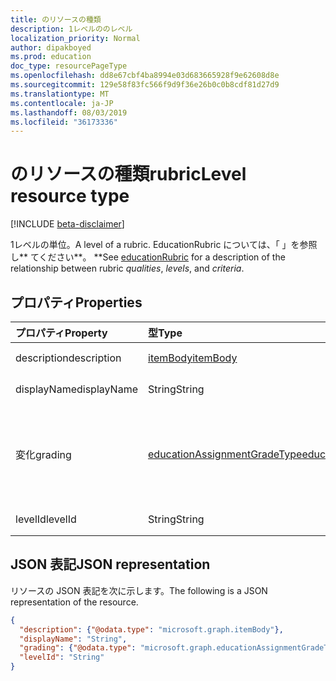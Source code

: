 ```yaml
---
title: のリソースの種類
description: 1レベルののレベル
localization_priority: Normal
author: dipakboyed
ms.prod: education
doc_type: resourcePageType
ms.openlocfilehash: dd8e67cbf4ba8994e03d683665928f9e62608d8e
ms.sourcegitcommit: 129e58f83fc566f9d9f36e26b0c0b8cdf81d27d9
ms.translationtype: MT
ms.contentlocale: ja-JP
ms.lasthandoff: 08/03/2019
ms.locfileid: "36173336"
---
```

# <a name="rubriclevel-resource-type"></a><span data-ttu-id="f86d4-103">のリソースの種類</span><span class="sxs-lookup"><span data-stu-id="f86d4-103">rubricLevel resource type</span></span>

[!INCLUDE [beta-disclaimer](../../includes/beta-disclaimer.md)]

<span data-ttu-id="f86d4-104">1レベルの単位。</span><span class="sxs-lookup"><span data-stu-id="f86d4-104">A level of a rubric.</span></span> <span data-ttu-id="f86d4-105">EducationRubric については、「 [](educationrubric.md) 」を参照し\*\* てください\*\*。 \*\*</span><span class="sxs-lookup"><span data-stu-id="f86d4-105">See [educationRubric](educationrubric.md) for a description of the relationship between rubric *qualities*, *levels*, and *criteria*.</span></span>

## <a name="properties"></a><span data-ttu-id="f86d4-106">プロパティ</span><span class="sxs-lookup"><span data-stu-id="f86d4-106">Properties</span></span>

| <span data-ttu-id="f86d4-107">プロパティ</span><span class="sxs-lookup"><span data-stu-id="f86d4-107">Property</span></span>     | <span data-ttu-id="f86d4-108">型</span><span class="sxs-lookup"><span data-stu-id="f86d4-108">Type</span></span>        | <span data-ttu-id="f86d4-109">説明</span><span class="sxs-lookup"><span data-stu-id="f86d4-109">Description</span></span> |
|:-------------|:------------|:------------|
|<span data-ttu-id="f86d4-110">description</span><span class="sxs-lookup"><span data-stu-id="f86d4-110">description</span></span>|[<span data-ttu-id="f86d4-111">itemBody</span><span class="sxs-lookup"><span data-stu-id="f86d4-111">itemBody</span></span>](itembody.md)|<span data-ttu-id="f86d4-112">このフォルダーの説明。</span><span class="sxs-lookup"><span data-stu-id="f86d4-112">The description of this rubric level.</span></span>|
|<span data-ttu-id="f86d4-113">displayName</span><span class="sxs-lookup"><span data-stu-id="f86d4-113">displayName</span></span>|<span data-ttu-id="f86d4-114">String</span><span class="sxs-lookup"><span data-stu-id="f86d4-114">String</span></span>|<span data-ttu-id="f86d4-115">この名前を指定します。</span><span class="sxs-lookup"><span data-stu-id="f86d4-115">The name of this rubric level.</span></span>|
|<span data-ttu-id="f86d4-116">変化</span><span class="sxs-lookup"><span data-stu-id="f86d4-116">grading</span></span>|[<span data-ttu-id="f86d4-117">educationAssignmentGradeType</span><span class="sxs-lookup"><span data-stu-id="f86d4-117">educationAssignmentGradeType</span></span>](educationassignmentgradetype.md)|<span data-ttu-id="f86d4-118">これが非ポイントの場合は Null になります。[educationAssignmentPointsGradeType](educationassignmentpointsgradetype.md)の場合は、この点を参照してください。</span><span class="sxs-lookup"><span data-stu-id="f86d4-118">Null if this is a no-points rubric; [educationAssignmentPointsGradeType](educationassignmentpointsgradetype.md) if it is a points rubric.</span></span>|
|<span data-ttu-id="f86d4-119">levelId</span><span class="sxs-lookup"><span data-stu-id="f86d4-119">levelId</span></span>|<span data-ttu-id="f86d4-120">String</span><span class="sxs-lookup"><span data-stu-id="f86d4-120">String</span></span>|<span data-ttu-id="f86d4-121">このリソースの ID。</span><span class="sxs-lookup"><span data-stu-id="f86d4-121">The ID of this resource.</span></span>|

## <a name="json-representation"></a><span data-ttu-id="f86d4-122">JSON 表記</span><span class="sxs-lookup"><span data-stu-id="f86d4-122">JSON representation</span></span>

<span data-ttu-id="f86d4-123">リソースの JSON 表記を次に示します。</span><span class="sxs-lookup"><span data-stu-id="f86d4-123">The following is a JSON representation of the resource.</span></span>

<!-- {
  "blockType": "resource",
  "optionalProperties": [

  ],
  "@odata.type": "microsoft.graph.rubricLevel",
  "baseType": null
}-->

```json
{
  "description": {"@odata.type": "microsoft.graph.itemBody"},
  "displayName": "String",
  "grading": {"@odata.type": "microsoft.graph.educationAssignmentGradeType"},
  "levelId": "String"
}
```

<!-- uuid: 16cd6b66-4b1a-43a1-adaf-3a886856ed98
2019-02-04 14:57:30 UTC -->
<!-- {
  "type": "#page.annotation",
  "description": "rubricLevel resource",
  "keywords": "",
  "section": "documentation",
  "tocPath": ""
}-->